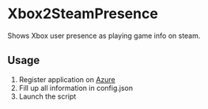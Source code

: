 # Xbox2SteamPresence
Shows Xbox user presence as playing game info on steam.

## Usage
1. Register application on [Azure](https://portal.azure.com/#view/Microsoft_AAD_RegisteredApps/ApplicationsListBlade)
2. Fill up all information in config.json
3. Launch the script
